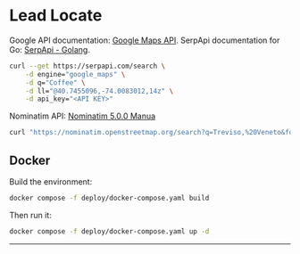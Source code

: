 # Lead Locate

Google API documentation: [Google Maps API](https://serpapi.com/google-maps-api).
SerpApi documentation for Go: [SerpApi - Golang](https://serpapi.com/integrations/go).

```bash
curl --get https://serpapi.com/search \
    -d engine="google_maps" \
    -d q="Coffee" \
    -d ll="@40.7455096,-74.0083012,14z" \
    -d api_key="<API KEY>"
```

Nominatim API: [Nominatim 5.0.0 Manua](https://nominatim.org/release-docs/latest/api/Search/#structured-query)

```bash
curl "https://nominatim.openstreetmap.org/search?q=Treviso,%20Veneto&format=json&limit=3" | jq
```

## Docker

Build the environment:

```bash
docker compose -f deploy/docker-compose.yaml build
```

Then run it:

```bash
docker compose -f deploy/docker-compose.yaml up -d
```

---
